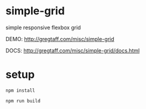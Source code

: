 # simple-grid
simple responsive flexbox grid

DEMO: http://gregtaff.com/misc/simple-grid

DOCS: http://gregtaff.com/misc/simple-grid/docs.html

# setup

``npm install``

``npm run build``

